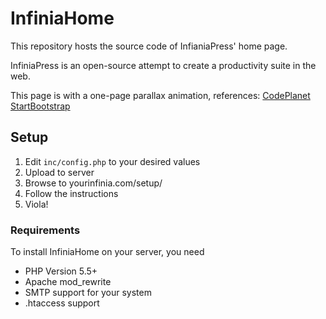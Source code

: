 # InfiniaHome
This repository hosts the source code of InfianiaPress' home page.

InfiniaPress is an open-source attempt to create a productivity suite in the web.

This page is with a one-page parallax animation, references:
[CodePlanet](https://codeplanet.io/how-to-make-a-single-page-website/)
[StartBootstrap](https://github.com/BlackrockDigital/startbootstrap-scrolling-nav)


## Setup
1. Edit `inc/config.php` to your desired values
2. Upload to server
3. Browse to yourinfinia.com/setup/
4. Follow the instructions
5. Viola!


### Requirements

To install InfiniaHome on your server, you need

- PHP Version 5.5+
- Apache mod_rewrite
- SMTP support for your system
- .htaccess support





